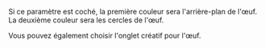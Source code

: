 Si ce paramètre est coché, la première couleur sera l'arrière-plan de l'œuf. La deuxième couleur sera les cercles de l'œuf.

Vous pouvez également choisir l'onglet créatif pour l'œuf.